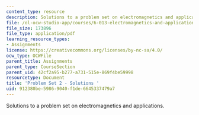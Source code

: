 ```yaml
---
content_type: resource
description: Solutions to a problem set on electromagnetics and applications.
file: /ol-ocw-studio-app/courses/6-013-electromagnetics-and-applications-fall-2005/912380be59869040f1de6645337479a7_ps2_solution.pdf
file_size: 173896
file_type: application/pdf
learning_resource_types:
- Assignments
license: https://creativecommons.org/licenses/by-nc-sa/4.0/
ocw_type: OCWFile
parent_title: Assignments
parent_type: CourseSection
parent_uid: 42cf2a95-b277-a731-515e-869f4be59998
resourcetype: Document
title: 'Problem Set 2 - Solutions '
uid: 912380be-5986-9040-f1de-6645337479a7
---
```

Solutions to a problem set on electromagnetics and applications.